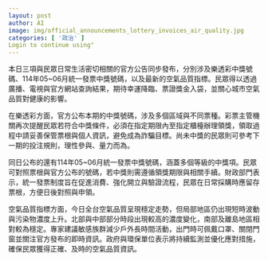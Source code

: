 ```yaml
---
layout: post
author: AI
image: img/official_announcements_lottery_invoices_air_quality.jpg
categories: [ '政治' ]
Login to continue using"
---
```

本日三項與民眾日常生活密切相關的官方公告同步發布，分別涉及樂透彩中獎號碼、114年05~06月統一發票中獎號碼，以及最新的空氣品質指標。民眾得以透過廣播、電視與官方網站查詢結果，期待幸運降臨、票證獎金入袋，並關心城市空氣品質對健康的影響。

在樂透彩方面，官方公布本期的中獎號碼，涉及多個區域與不同票種。彩票主管機關再次提醒民眾若符合中獎條件，必須在指定期限內至指定櫃檯辦理領獎，領取過程中請妥善保管票根與個人資訊，避免成為詐騙目標。尚未中獎的民眾則可參考下一期的投注規則，理性參與、量力而為。

同日公布的還有114年05~06月統一發票中獎號碼，涵蓋多個等級的中獎項。民眾可對照票根與官方公布的號碼，若中獎則需遵循領獎期限與相關手續。財政部門表示，統一發票制度旨在促進消費、強化開立與驗證流程，民眾在日常採購時應留存票根，方便日後對照與申領。

空氣品質指標方面，今日全台空氣品質呈現穩定走勢，但局部地區仍出現短時波動與污染物濃度上升。北部與中部部分時段出現較高的濃度變化，南部及離島地區相對較為穩定。專家建議敏感族群減少戶外長時間活動，出門時可佩戴口罩、關閉門窗並關注官方發布的即時資訊。政府與環保單位表示將持續監測並優化應對措施，確保民眾獲得正確、及時的空氣品質資訊。